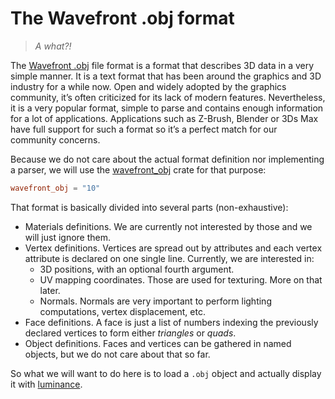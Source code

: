 # The Wavefront .obj format

> _A what?!_

The [Wavefront .obj] file format is a format that describes 3D data in a very simple manner. It is
a text format that has been around the graphics and 3D industry for a while now. Open and widely
adopted by the graphics community, it’s often criticized for its lack of modern features.
Nevertheless, it is a very popular format, simple to parse and contains enough information for a lot
of applications. Applications such as Z-Brush, Blender or 3Ds Max have full support for such a
format so it’s a perfect match for our community concerns.

Because we do not care about the actual format definition nor implementing a parser, we will use the
[wavefront_obj] crate for that purpose:

```toml
wavefront_obj = "10"
```

That format is basically divided into several parts (non-exhaustive):

- Materials definitions. We are currently not interested by those and we will just ignore them.
- Vertex definitions. Vertices are spread out by attributes and each vertex attribute is declared
  on one single line. Currently, we are interested in:
  - 3D positions, with an optional fourth argument.
  - UV mapping coordinates. Those are used for texturing. More on that later.
  - Normals. Normals are very important to perform lighting computations, vertex displacement, etc.
- Face definitions. A face is just a list of numbers indexing the previously declared vertices to
  form either _triangles_ or _quads_.
- Object definitions. Faces and vertices can be gathered in named objects, but we do not care about
  that so far.

So what we will want to do here is to load a `.obj` object and actually display it with
[luminance].

[luminance]: https://crates.io/crates/luminance
[Wavefront .obj]: https://en.wikipedia.org/wiki/Wavefront_.obj_file
[wavefront_obj]: https://crates.io/crates/wavefront_obj
